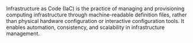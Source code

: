 Infrastructure as Code (IaC) is the practice of managing and provisioning computing infrastructure through machine-readable definition files, rather than physical hardware configuration or interactive configuration tools. It enables automation, consistency, and scalability in infrastructure management.
